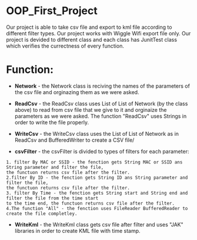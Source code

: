 # OOP_First_Project
Our project is able to take csv file and export to kml file according to different filter types.
Our project works with Wiggle Wifi export file only.
Our project is devided to different class and each class has JunitTest class which verifies the currectness of every function.



# Function:
   * **Network** - the Network class is reciving the names of the parameters of the csv file and orginazing them as we were asked.

   * **ReadCsv** - the ReadCsv class uses List of List of Network (by the class above) to read from csv file that we give to it and orginaize the parameters as we were asked. The function "ReadCsv" uses Strings in order to write the file properly.

   * **WriteCsv** - the WriteCsv class uses the List of List of Network as in ReadCsv and BufferedWriter to create a CSV file/

   * **csvFilter** - the csvFilter is divided to types of filters for each parameter:
   ```
1. filter By MAC or SSID - the fenction gets String MAC or SSID ans String parameter and filter the file, 
the functuon returns csv file after the filter.
2.filter By ID - the fenction gets String ID ans String parameter and filter the file, 
the functuon returns csv file after the filter.
3. filter By Time - the fenction gets String start and String end and filter the file from the time start 
to the time end, the functuon returns csv file after the filter.            
4.The function "All" - the fenction uses FileReader BufferedReader to create the file completley.
```
   * **WriteKml** - the WriteKml class gets csv file after filter and uses "JAK" libraries in order to create KML file with time stamp. 


